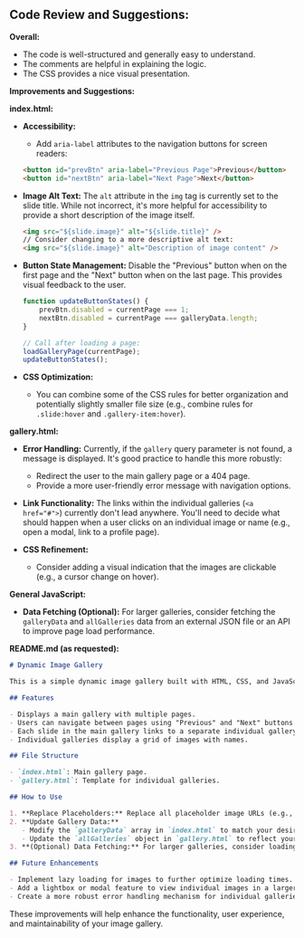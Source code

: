 ## Code Review and Suggestions:

**Overall:** 
- The code is well-structured and generally easy to understand. 
- The comments are helpful in explaining the logic. 
- The CSS provides a nice visual presentation.

**Improvements and Suggestions:**

**index.html:**

* **Accessibility:**
    * Add `aria-label` attributes to the navigation buttons for screen readers:
    ```html
    <button id="prevBtn" aria-label="Previous Page">Previous</button>
    <button id="nextBtn" aria-label="Next Page">Next</button>
    ```
* **Image Alt Text:**  The `alt` attribute in the `img` tag is currently set to the slide title. While not incorrect, it's more helpful for accessibility to provide a short description of the image itself. 
    ```html
    <img src="${slide.image}" alt="${slide.title}" />  
    // Consider changing to a more descriptive alt text:
    <img src="${slide.image}" alt="Description of image content" />
    ```

* **Button State Management:**  Disable the "Previous" button when on the first page and the "Next" button when on the last page. This provides visual feedback to the user. 
    ```javascript
    function updateButtonStates() {
        prevBtn.disabled = currentPage === 1;
        nextBtn.disabled = currentPage === galleryData.length;
    }

    // Call after loading a page:
    loadGalleryPage(currentPage);
    updateButtonStates();
    ```

* **CSS Optimization:**
    *  You can combine some of the CSS rules for better organization and potentially slightly smaller file size (e.g., combine rules for `.slide:hover` and `.gallery-item:hover`).

**gallery.html:**

* **Error Handling:**  Currently, if the `gallery` query parameter is not found, a message is displayed. It's good practice to handle this more robustly:
    *   Redirect the user to the main gallery page or a 404 page.
    *   Provide a more user-friendly error message with navigation options.

* **Link Functionality:**  The links within the individual galleries (`<a href="#">`) currently don't lead anywhere. You'll need to decide what should happen when a user clicks on an individual image or name (e.g., open a modal, link to a profile page).

* **CSS Refinement:**
    * Consider adding a visual indication that the images are clickable (e.g., a cursor change on hover).

**General JavaScript:**

* **Data Fetching (Optional):** For larger galleries, consider fetching the `galleryData` and `allGalleries` data from an external JSON file or an API to improve page load performance.

**README.md (as requested):**

```markdown
# Dynamic Image Gallery

This is a simple dynamic image gallery built with HTML, CSS, and JavaScript. 

## Features

- Displays a main gallery with multiple pages.
- Users can navigate between pages using "Previous" and "Next" buttons.
- Each slide in the main gallery links to a separate individual gallery.
- Individual galleries display a grid of images with names.

## File Structure

- `index.html`: Main gallery page.
- `gallery.html`: Template for individual galleries.

## How to Use

1. **Replace Placeholders:** Replace all placeholder image URLs (e.g., `image1.jpg`, `nature1.jpg`) and names in both HTML files with your actual content. 
2. **Update Gallery Data:**
   - Modify the `galleryData` array in `index.html` to match your desired main gallery structure.
   - Update the `allGalleries` object in `gallery.html` to reflect your individual gallery data.
3. **(Optional) Data Fetching:** For larger galleries, consider loading gallery data from external JSON files or an API to improve performance.

## Future Enhancements

- Implement lazy loading for images to further optimize loading times.
- Add a lightbox or modal feature to view individual images in a larger format.
- Create a more robust error handling mechanism for individual galleries. 
```

These improvements will help enhance the functionality, user experience, and maintainability of your image gallery. 
